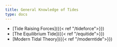 ```yaml
---
title: General Knowledge of Tides
type: docs
---
```

* [Tide Raising Forces]({{< ref "/tideforce">}})
* [The Equilibrium Tide]({{< ref "/equitide">}})
* [Modern Tidal Theory]({{< ref "/moderntide">}})

